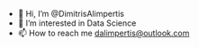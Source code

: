 - 👋 Hi, I’m @DimitrisAlimpertis
- 👀 I’m interested in Data Science
- 📫 How to reach me dalimpertis@outlook.com

<!---
DimitrisAlimpertis/DimitrisAlimpertis is a ✨ special ✨ repository because its `README.md` (this file) appears on your GitHub profile.
You can click the Preview link to take a look at your changes.
--->

